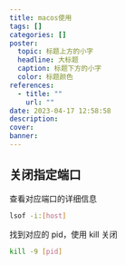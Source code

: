 ```yaml
---
title: macos使用
tags: []
categories: []
poster:
  topic: 标题上方的小字
  headline: 大标题
  caption: 标题下方的小字
  color: 标题颜色
references:
  - title: ""
    url: ""
date: 2023-04-17 12:58:58
description:
cover:
banner:
---
```


## 关闭指定端口

查看对应端口的详细信息

```bash
lsof -i:[host]
```

找到对应的 pid，使用 kill 关闭

```bash
kill -9 [pid]
```
